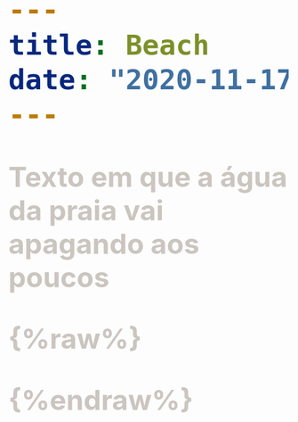 ```yaml
---
title: Beach
date: "2020-11-17T22:00:00.169Z"
---
```


Texto em que a água da praia vai apagando aos poucos

{%raw%}
<style>
header {
  display: none;
}
p, span {
  font-size: 50px;
  font-weight: bold;
  color: rgba(90, 70, 50, 0.3);
}
body {
  background-image: url("/images/beach/sand.png")
}
</style>
{%endraw%}